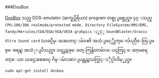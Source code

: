 ###DosBox

[DosBox](http://www.dosbox.com/) သည္ DOS-emulator (ဆက္စပ္ကိရိယာ) program တစ္ခုျဖစ္သည္။ ၄င္းသည္ `CPU:286/386 realmode/protected mode, Directory FileSystem/XMS/EMS, Tandy/Hercules/CGA/EGA/VGA/VESA grahpics` ႏွင့္ `SoundBlaster/Gravis Ultra Sound card` (ယခင္ဂိမ္းအေဟာင္းမ်ား၏ အသံျဖင့္လိုက္ေလ်ာညီေထြျဖစ္ေစရန္) အသံုးျပဳသည္။ သင္သည္ယခုေခတ္ ကြန္ပ်ဴတာမ်ားေပၚတြင္ ေဆာ့မရေတာ့ေသာ ယခင္ဂႏၶၶၶ၀င္ ဂိမ္းမ်ားအားျပန္လည္အသက္သြင္းႏိုင္ပါလိမ့္မည္။

	sudo apt-get install dosbox

